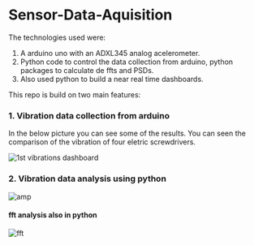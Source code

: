 # Sensor-Data-Aquisition
The technologies used were:
  1. A arduino uno with an ADXL345 analog acelerometer. 
  2. Python code to control the data collection from arduino, python packages to calculate de ffts and PSDs. 
  3. Also used python to build a near real time dashboards.

This repo is build on two main features:

### 1. Vibration data collection from arduino 
In the below picture you can see some of the results. You can seen the comparison of the vibration of four eletric screwdrivers. 

![1st vibrations dashboard](https://user-images.githubusercontent.com/38300412/51787942-805a5180-216f-11e9-8fe2-19435b651c1e.png)

### 2. Vibration data analysis using python

![amp](https://user-images.githubusercontent.com/38300412/51787936-76385300-216f-11e9-8959-a5f77f787e2c.png)

#### fft analysis also in python

![fft](https://user-images.githubusercontent.com/38300412/51787941-7df7f780-216f-11e9-8ec4-370743df2c57.png)
